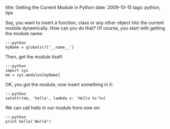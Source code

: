 title: Getting the Current Module in Python
date: 2009-10-15
tags: python, tips

Say, you want to insert a function, class or any other object into the current module dynamically.
How can you do that? Of course, you start with getting the module name:

    :::python
    myName = globals()['__name__']

Then, get the module itself:

    :::python
    import sys
    me = sys.modules[myName]

OK, you got the module, now insert something in it:

    :::python
    setattr(me, 'hello', lambda x: 'Hello %s'%x)

We can call hello in our module from now on:

    :::python
    print hello('World')